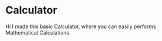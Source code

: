 # Calculator

Hi I made this basic Calculator, where you can easily performs Mathematical Calculations.
